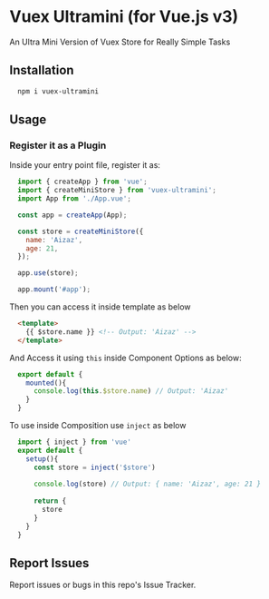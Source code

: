 # Vuex Ultramini (for Vue.js v3)
An Ultra Mini Version of Vuex Store for Really Simple Tasks

## Installation

```bash
  npm i vuex-ultramini
```

## Usage
### Register it as a Plugin
Inside your entry point file, register it as: 
```js
  import { createApp } from 'vue';
  import { createMiniStore } from 'vuex-ultramini';
  import App from './App.vue';

  const app = createApp(App);

  const store = createMiniStore({
    name: 'Aizaz',
    age: 21,
  });

  app.use(store);

  app.mount('#app');
```
Then you can access it inside template as below

```html
  <template>
    {{ $store.name }} <!-- Output: 'Aizaz' -->
  </template>
```
And Access it using `this` inside Component Options as below:
```js
  export default {
    mounted(){
      console.log(this.$store.name) // Output: 'Aizaz'
    }
  }
```
To use inside Composition use `inject` as below
```js
  import { inject } from 'vue'
  export default {
    setup(){
      const store = inject('$store') 
      
      console.log(store) // Output: { name: 'Aizaz', age: 21 }
      
      return {
        store
      }
    }
  }
```

## Report Issues
Report issues or bugs in this repo's Issue Tracker.
